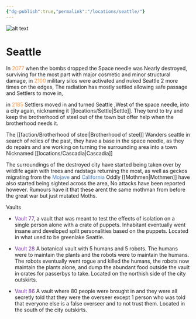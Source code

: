 ```yaml
---
{"dg-publish":true,"permalink":"/locations/seattle/"}
---
```


![alt text](<../assets/images/Fallout Seattle Concept.webp>)
# Seattle
In <font color="#f79646">2077</font> when the bombs dropped the Space needle was Nearly destroyed, surviving for the most part with major cosmetic and minor structural damage, in <font color="#f79646">2100</font>  military silos were activated and nuked Seattle 2 more times on the edges,  The radiation has mostly settled allowing safe passage and Settlers to move in, 

in <font color="#f79646">2185</font> Settlers moved in and turned Seattle ,West of the space needle, into a city again, nicknaming it [[locations/Settle\|Settle]].  They tend to try and keep the brotherhood of steel out of the town but offer help when the brotherhood needs it. 


The [[faction/Brotherhood of steel\|Brotherhood of steel]] Wanders seattle in search of relics of the past, they have a base in the space needle, as they do repairs and are working on turning the surrounding area into a town Nicknamed [[locations/Cascadia\|Cascadia]]

The surroundings of the destroyed city have started being taken over by wildlife again with trees and radstags returning the most, as well as geckos migrating from the <font color="#4f81bd">Mojave</font> and <font color="#4f81bd">California</font>
Oddly [[Mothmen\|Mothmen]] have also started being sighted across the area, No attacks have been reported however. Rumours have it that these arent the same mothman from before the great war but just mutated Moths. 

Vaults 
 - <font color="#7030a0">Vault 77</font>, a vault that was meant to test the effects of isolation on a single person alone with a crate of puppets.  Inhabitant eventually went insane and developed split personalities based on the puppets. Located in what used to be greenlake Seattle.

- <font color="#7030a0">Vault 28</font> A botanical vault with 5 humans and 5 robots. The humans were to maintain the plants and the robots were to maintain the humans. The robots eventually went rogue and killed the humans, the robots now maintain the plants alone, and dump the abundant food outside the vault in crates for passerbys to take. Located on the northish side of the city outskirts. 

- <font color="#7030a0">Vault 86</font> A vault where 80 people were brought in and they were all secretly told that they were the overseer except 1 person who was told that everyone else is a false overseer and to not trust them. Located in the south of the city outskirts. 
  